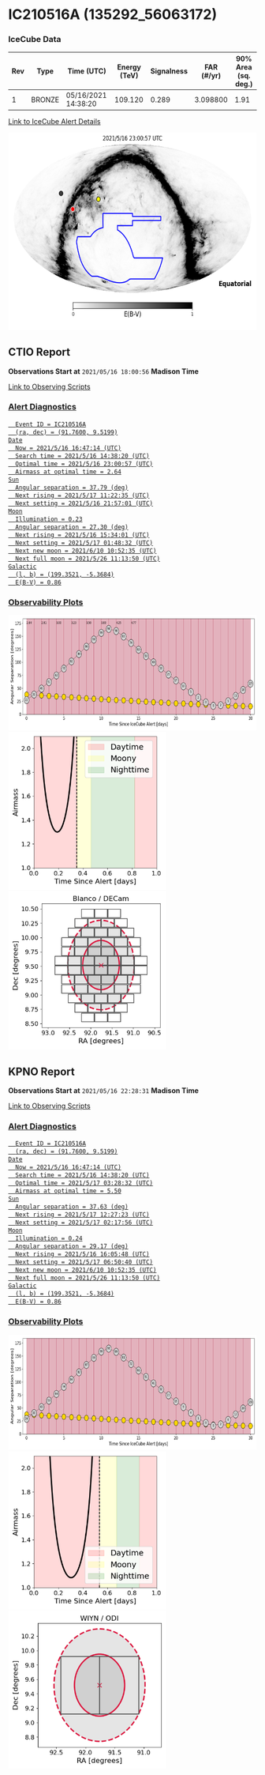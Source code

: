 # IC210516A (135292_56063172)

### IceCube Data

| Rev | Type | Time (UTC) | Energy (TeV) | Signalness | FAR (#/yr) | 90% Area (sq. deg.) |
| --- | --- | --- | --- | --- | --- | --- |
| 1 | BRONZE | 05/16/2021  14:38:20 | 109.120 | 0.289 | 3.098800 | 1.91 |

<a href="https://gcn.gsfc.nasa.gov/gcn/notices_amon_g_b/135292_56063172.amon" target="_blank">Link to IceCube Alert Details</a>

<a href="https://rmorgan10.github.io/AlertMonitoring/IC210516A_1/CTIO_skymap.png" target="_blank">
  <img src="CTIO_skymap.png" alt="CTIO Skymap" style="width:700px;height:400px;">
</a>


## CTIO Report

**Observations Start at**  `2021/05/16 18:00:56`  **Madison Time**

<a href="https://github.com/rmorgan10/AlertMonitoring/blob/main/IC210516A_1/CTIO.json" target="_blank">Link to Observing Scripts

### Alert Diagnostics

```Event
  Event ID = IC210516A
  (ra, dec) = (91.7600, 9.5199)
Date
  Now = 2021/5/16 16:47:14 (UTC)
  Search time = 2021/5/16 14:38:20 (UTC)
  Optimal time = 2021/5/16 23:00:57 (UTC)
  Airmass at optimal time = 2.64
Sun
  Angular separation = 37.79 (deg)
  Next rising = 2021/5/17 11:22:35 (UTC)
  Next setting = 2021/5/16 21:57:01 (UTC)
Moon
  Illumination = 0.23
  Angular separation = 27.30 (deg)
  Next rising = 2021/5/16 15:34:01 (UTC)
  Next setting = 2021/5/17 01:48:32 (UTC)
  Next new moon = 2021/6/10 10:52:35 (UTC)
  Next full moon = 2021/5/26 11:13:50 (UTC)
Galactic
  (l, b) = (199.3521, -5.3684)
  E(B-V) = 0.86
```
### Observability Plots

<a href="https://rmorgan10.github.io/AlertMonitoring/IC210516A_1/CTIO_forecast.png" target="_blank">
  <img src="CTIO_forecast.png" alt="CTIO Forecast" style="width:700px;height:233px;">
</a>

<a href="https://rmorgan10.github.io/AlertMonitoring/IC210516A_1/CTIO_airmass.png" target="_blank">
  <img src="CTIO_airmass.png" alt="CTIO Airmass" style="width:320px;height:320px;">
</a>
<a href="https://rmorgan10.github.io/AlertMonitoring/IC210516A_1/CTIO_fov.png" target="_blank">
  <img src="CTIO_fov.png" alt="CTIO FoV" style="width:320px;height:320px;">
</a>


## KPNO Report

**Observations Start at**  `2021/05/16 22:28:31`  **Madison Time**

<a href="https://github.com/rmorgan10/AlertMonitoring/blob/main/IC210516A_1/KPNO.json" target="_blank">Link to Observing Scripts

### Alert Diagnostics

```Event
  Event ID = IC210516A
  (ra, dec) = (91.7600, 9.5199)
Date
  Now = 2021/5/16 16:47:14 (UTC)
  Search time = 2021/5/16 14:38:20 (UTC)
  Optimal time = 2021/5/17 03:28:32 (UTC)
  Airmass at optimal time = 5.50
Sun
  Angular separation = 37.63 (deg)
  Next rising = 2021/5/17 12:27:23 (UTC)
  Next setting = 2021/5/17 02:17:56 (UTC)
Moon
  Illumination = 0.24
  Angular separation = 29.17 (deg)
  Next rising = 2021/5/16 16:05:48 (UTC)
  Next setting = 2021/5/17 06:50:40 (UTC)
  Next new moon = 2021/6/10 10:52:35 (UTC)
  Next full moon = 2021/5/26 11:13:50 (UTC)
Galactic
  (l, b) = (199.3521, -5.3684)
  E(B-V) = 0.86
```
### Observability Plots

<a href="https://rmorgan10.github.io/AlertMonitoring/IC210516A_1/KPNO_forecast.png" target="_blank">
  <img src="KPNO_forecast.png" alt="KPNO Forecast" style="width:700px;height:233px;">
</a>

<a href="https://rmorgan10.github.io/AlertMonitoring/IC210516A_1/KPNO_airmass.png" target="_blank">
  <img src="KPNO_airmass.png" alt="KPNO Airmass" style="width:320px;height:320px;">
</a>
<a href="https://rmorgan10.github.io/AlertMonitoring/IC210516A_1/KPNO_fov.png" target="_blank">
  <img src="KPNO_fov.png" alt="KPNO FoV" style="width:320px;height:320px;">
</a>

